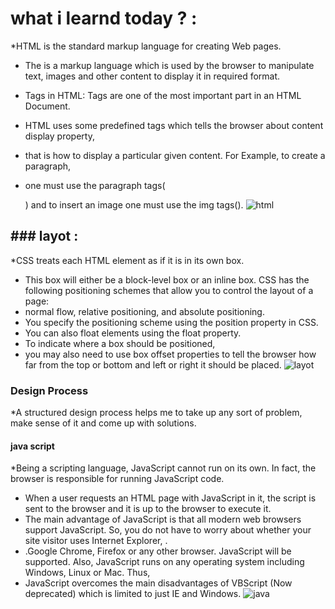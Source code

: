 # what i learnd today ? :
*HTML is the standard markup language for creating Web pages.
 - The <HTML> is a markup language which is used by the browser to manipulate text, images and other content to display it in required format.

- Tags in HTML: Tags are one of the most important part in an HTML Document.
 - HTML uses some predefined tags which tells the browser about content display property, 
 - that is how to display a particular given content. For Example, to create a paragraph,
 - one must use the paragraph tags(<p> </p>) and to insert an image one must use the img tags(<img />).
 ![html](https://www.oreilly.com/library/view/learning-web-design/9781449337513/httpatomoreillycomsourceoreillyimages2257981.png)
  
  ##  ### layot :
 *CSS treats each HTML element as if it is in its own box. 
 - This box will either be a block-level box or an inline box.
CSS has the following positioning schemes that allow you to control the layout of a page:
- normal flow, relative positioning, and absolute positioning. 
- You specify the positioning scheme using the position property in CSS. 
- You can also float elements using the float property.
 - To indicate where a box should be positioned, 
- you may also need to use box offset properties to tell the browser how far from the top or bottom and left or right it should be placed.
 ![layot](https://media.geeksforgeeks.org/wp-content/uploads/website_layout-300x268.png)
 ### Design Process
 *A structured design process helps me to take up any sort of problem, make sense of it and come up with solutions. 
 
 #### java script 
 *Being a scripting language, JavaScript cannot run on its own. In fact, the browser is responsible for running JavaScript code.
 - When a user requests an HTML page with JavaScript in it, the script is sent to the browser and it is up to the browser to execute it. 
  - The main advantage of JavaScript is that all modern web browsers support JavaScript. So, you do not have to worry about whether your site visitor uses Internet Explorer, .
  - .Google Chrome, Firefox or any other browser. JavaScript will be supported. Also, JavaScript runs on any operating system including Windows, Linux or Mac. Thus, 
  - JavaScript overcomes the main disadvantages of VBScript (Now deprecated) which is limited to just IE and Windows.
 ![java](https://image.isu.pub/190412080457-0958beac09b27f74ae8cb7d79acead39/jpg/page_1.jpg)
